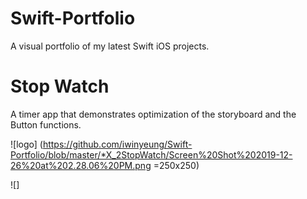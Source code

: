 # Swift-Portfolio
A visual portfolio of my latest Swift iOS projects.

# Stop Watch 
A timer app that demonstrates optimization of the storyboard and the Button functions.



![logo] (https://github.com/iwinyeung/Swift-Portfolio/blob/master/*X_2StopWatch/Screen%20Shot%202019-12-26%20at%202.28.06%20PM.png =250x250)

![]
